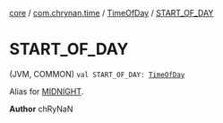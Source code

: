 [core](../../index.md) / [com.chrynan.time](../index.md) / [TimeOfDay](index.md) / [START_OF_DAY](./-s-t-a-r-t_-o-f_-d-a-y.md)

# START_OF_DAY

(JVM, COMMON) `val START_OF_DAY: `[`TimeOfDay`](index.md)

Alias for [MIDNIGHT](-m-i-d-n-i-g-h-t.md).

**Author**
chRyNaN

